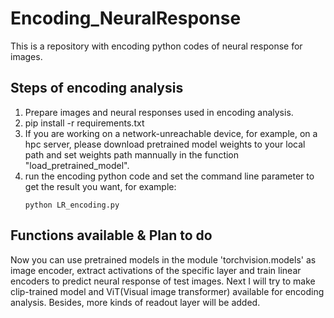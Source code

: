 # Encoding_NeuralResponse
This is a repository with encoding python codes of neural response for images. 
## Steps of encoding analysis
1. Prepare images and neural responses used in encoding analysis.
2. pip install -r requirements.txt
3. If you are working on a network-unreachable device, for example, on a hpc server, please download pretrained model weights to your local path and set weights path mannually in the function "load_pretrained_model".
4. run the encoding python code and set the command line parameter to get the result you want, for example:
   ```
   python LR_encoding.py
   ```
 ## Functions available & Plan to do
Now you can use pretrained models in the module 'torchvision.models' as image encoder, extract activations of the specific layer and train linear encoders to predict neural response of test images. 
Next I will try to make clip-trained model and ViT(Visual image transformer) available for encoding analysis. Besides, more kinds of readout layer will be added.
